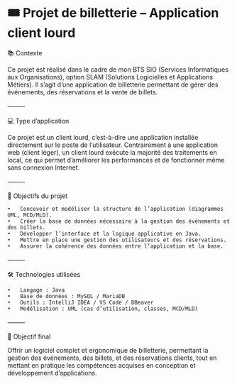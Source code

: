# 🎟️ Projet de billetterie – Application client lourd

📚 Contexte

Ce projet est réalisé dans le cadre de mon BTS SIO (Services Informatiques aux Organisations), option SLAM (Solutions Logicielles et Applications Métiers).
Il s’agit d’une application de billetterie permettant de gérer des événements, des réservations et la vente de billets.

⸻

💻 Type d’application

Ce projet est un client lourd, c’est-à-dire une application installée directement sur le poste de l’utilisateur.
Contrairement à une application web (client léger), un client lourd exécute la majorité des traitements en local, ce qui permet d’améliorer les performances et de fonctionner même sans connexion Internet.

⸻

🧠 Objectifs du projet
	
	•	Concevoir et modéliser la structure de l’application (diagrammes UML, MCD/MLD).
	•	Créer la base de données nécessaire à la gestion des événements et des billets.
	•	Développer l’interface et la logique applicative en Java.
	•	Mettre en place une gestion des utilisateurs et des réservations.
	•	Assurer la cohérence des données entre l’application et la base.

⸻

🛠️ Technologies utilisées
	
	•	Langage : Java
	•	Base de données : MySQL / MariaDB
	•	Outils : IntelliJ IDEA / VS Code / DBeaver
	•	Modélisation : UML (cas d’utilisation, classes, MCD/MLD)

⸻

🚀 Objectif final

Offrir un logiciel complet et ergonomique de billetterie, permettant la gestion des événements, des billets, et des réservations clients, tout en mettant en pratique les compétences acquises en conception et développement d’applications.
